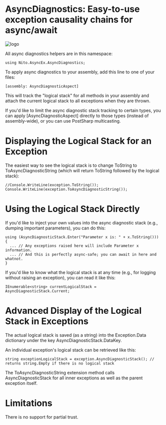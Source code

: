 AsyncDiagnostics: Easy-to-use exception causality chains for async/await
========================================================================

![logo](https://raw.github.com/StephenCleary/AsyncDiagnostics/master/icon.png)

All async diagnostics helpers are in this namespace:

    using Nito.AsyncEx.AsyncDiagnostics;

To apply async diagnostics to your assembly, add this line to one of your files:

    [assembly: AsyncDiagnosticAspect]

This will track the "logical stack" for all methods in your assembly and attach the current logical stack to all exceptions when they are thrown.

If you'd like to limit the async diagnostic stack tracking to certain types, you can apply [AsyncDiagnosticAspect] directly to those types (instead of assembly-wide), or you can use PostSharp multicasting.

Displaying the Logical Stack for an Exception
=============================================

The easiest way to see the logical stack is to change ToString to ToAsyncDiagnosticString (which will return ToString followed by the logical stack):

    //Console.WriteLine(exception.ToString());
    Console.WriteLine(exception.ToAsyncDiagnosticString());

Using the Logical Stack Directly
================================

If you'd like to inject your own values into the async diagnostic stack (e.g., dumping important parameters), you can do this:

    using (AsyncDiagnosticStack.Enter("Parameter x is: " + x.ToString()))
	{
	  ... // Any exceptions raised here will include Parameter x information.
	  ... // And this is perfectly async-safe; you can await in here and whatnot.
	}

If you'd like to know what the logical stack is at any time (e.g., for logging without raising an exception), you can read it like this:

    IEnumerable<string> currentLogicalStack = AsyncDiagnosticStack.Current;

Advanced Display of the Logical Stack in Exceptions
===================================================

The actual logical stack is saved (as a string) into the Exception.Data dictionary under the key AsyncDiagnosticStack.DataKey.

An individual exception's logical stack can be retrieved like this:

    string exceptionLogicalStack = exception.AsyncDiagnosticStack(); // returns string.Empty if there is no logical stack

The ToAsyncDiagnosticString extension method calls AsyncDiagnosticStack for all inner exceptions as well as the parent exception itself.

Limitations
===========

There is no support for partial trust.
